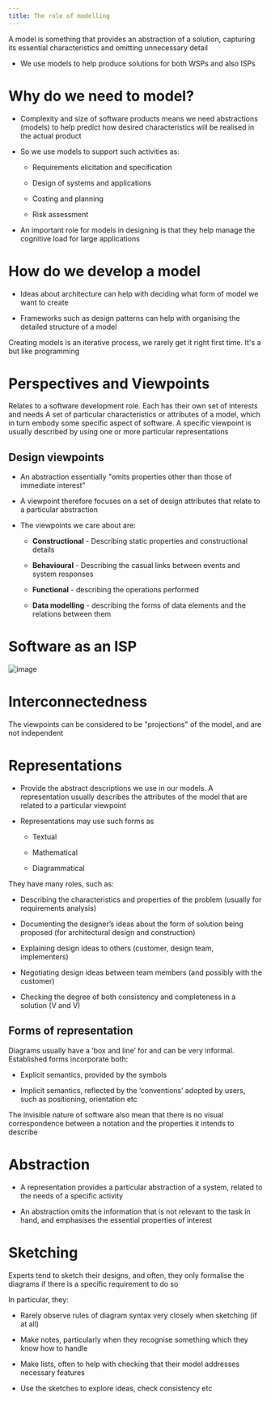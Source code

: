 ```yaml
---
title: The role of modelling
---
```


<Definition name="Model">
A model is something that provides an abstraction of a solution, capturing its essential characteristics and omitting unnecessary detail
</Definition>

-   We use models to help produce solutions for both WSPs and also ISPs

# Why do we need to model?

-   Complexity and size of software products means we need abstractions
    (models) to help predict how desired characteristics will be
    realised in the actual product

-   So we use models to support such activities as:

    -   Requirements elicitation and specification

    -   Design of systems and applications

    -   Costing and planning

    -   Risk assessment

-   An important role for models in designing is that they help manage
    the cognitive load for large applications

# How do we develop a model

-   Ideas about architecture can help with deciding what form of model
    we want to create

-   Frameworks such as design patterns can help with organising the
    detailed structure of a model

<Important>
Creating models is an iterative process, we rarely get it right first time. It's a but like programming
</Important>

# Perspectives and Viewpoints

<Definition name="Perspective">
Relates to a software development role. Each has their own set of interests and needs
</Definition>

<Definition name="Viewpoint">
A set of particular characteristics or attributes of a model, which in turn embody some specific aspect of software. A specific viewpoint is usually described by using one or more particular representations
</Definition>

## Design viewpoints

-   An abstraction essentially "omits properties other than those of
    immediate interest"

-   A viewpoint therefore focuses on a set of design attributes that
    relate to a particular abstraction

-   The viewpoints we care about are:

    -   **Constructional** - Describing static properties and
        constructional details

    -   **Behavioural** - Describing the casual links between events and
        system responses

    -   **Functional** - describing the operations performed

    -   **Data modelling** - describing the forms of data elements and
        the relations between them

# Software as an ISP

![image](/img/Year_2/Software_Engineering/Modelling/Role/ISP.webp)

# Interconnectedness

The viewpoints can be considered to be "projections" of the model, and
are not independent

# Representations

-   Provide the abstract descriptions we use in our models. A
    representation usually describes the attributes of the model that
    are related to a particular viewpoint

-   Representations may use such forms as

    -   Textual

    -   Mathematical

    -   Diagrammatical

They have many roles, such as:

-   Describing the characteristics and properties of the problem
    (usually for requirements analysis)

-   Documenting the designer’s ideas about the form of solution being
    proposed (for architectural design and construction)

-   Explaining design ideas to others (customer, design team,
    implementers)

-   Negotiating design ideas between team members (and possibly with the
    customer)

-   Checking the degree of both consistency and completeness in a
    solution (V and V)

## Forms of representation

Diagrams usually have a ’box and line’ for and can be very informal.
Established forms incorporate both:

-   Explicit semantics, provided by the symbols

-   Implicit semantics, reflected by the ’conventions’ adopted by users,
    such as positioning, orientation etc

The invisible nature of software also mean that there is no visual
correspondence between a notation and the properties it intends to
describe

# Abstraction

-   A representation provides a particular abstraction of a system,
    related to the needs of a specific activity

-   An abstraction omits the information that is not relevant to the
    task in hand, and emphasises the essential properties of interest

# Sketching

Experts tend to sketch their designs, and often, they only formalise the
diagrams if there is a specific requirement to do so

In particular, they:

-   Rarely observe rules of diagram syntax very closely when sketching
    (if at all)

-   Make notes, particularly when they recognise something which they
    know how to handle

-   Make lists, often to help with checking that their model addresses
    necessary features

-   Use the sketches to explore ideas, check consistency etc
